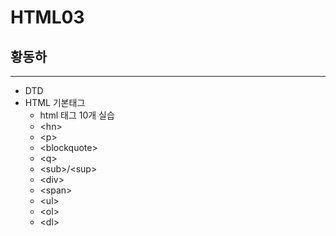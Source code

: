 # HTML03
## 황동하
---
* DTD
* HTML 기본태그
    * html 태그 10개 실습
        <li>&lt;hn&gt;</li>
        <li>&lt;p&gt;</li>
        <li>&lt;blockquote&gt;</li>
        <li>&lt;q&gt;</li>
        <li>&lt;sub&gt;/&lt;sup&gt;</li>
        <li>&lt;div&gt;</li>
        <li>&lt;span&gt;</li>
        <li>&lt;ul&gt;</li>
        <li>&lt;ol&gt;</li>
        <li>&lt;dl&gt;</li>